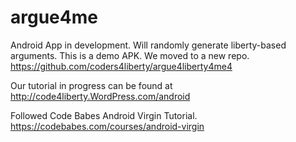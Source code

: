 # argue4me
Android App in development. Will randomly generate liberty-based arguments. This is a demo APK. We moved to a new repo. https://github.com/coders4liberty/argue4liberty4me4

Our tutorial in progress can be found at http://code4liberty.WordPress.com/android

Followed Code Babes Android Virgin Tutorial.
https://codebabes.com/courses/android-virgin
